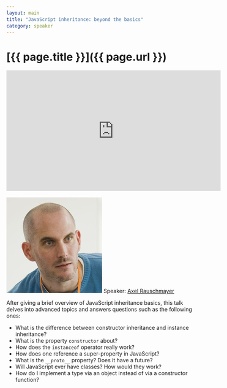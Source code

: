 ```yaml
---
layout: main
title: "JavaScript inheritance: beyond the basics"
category: speaker
---
```


# [{{ page.title }}]({{ page.url }})

<iframe width="560" height="315" src="http://www.youtube.com/embed/NyClWddeO_A" frameborder="0" allowfullscreen="true">
</iframe>

<a href="http://www.2ality.com/"><img src="/images/axel-rauschmayer.jpeg" class="speaker" alt="Axel Rauschmayer"></a>
Speaker: <a href="http://www.2ality.com/">Axel Rauschmayer</a>

After giving a brief overview of JavaScript inheritance basics, this talk delves into advanced topics and answers questions such as the following ones:

- What is the difference between constructor inheritance and instance inheritance?
- What is the property `constructor` about?
- How does the `instanceof` operator really work?
- How does one reference a super-property in JavaScript?
- What is the `__proto__` property? Does it have a future?
- Will JavaScript ever have classes? How would they work?
- How do I implement a type via an object instead of via a constructor function?

